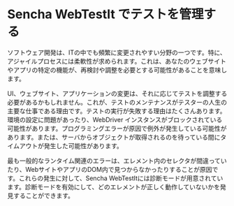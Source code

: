 # Sencha WebTestIt でテストを管理する

ソフトウェア開発は、ITの中でも頻繁に変更されやすい分野の一つです。特に、アジャイルプロセスには柔軟性が求められます。これは、あなたのウェブサイトやアプリの特定の機能が、再検討や調整を必要とする可能性があることを意味します。

UI、ウェブサイト、アプリケーションの変更は、それに応じてテストを調整する必要があるかもしれません。これが、テストのメンテナンスがテスターの人生の主要な仕事である理由です。テストの実行が失敗する理由はたくさんあります。環境の設定に問題があったり、WebDriver インスタンスがブロックされている可能性があります。プログラミングエラーが原因で例外が発生している可能性があります。または、サーバからオブジェクトが取得されるのを待っている間にタイムアウトが発生した可能性があります。

最も一般的なランタイム関連のエラーは、エレメント内のセレクタが間違っていたり、WebサイトやアプリのDOM内で見つからなかったりすることが原因です。これらの発生に対して、Sencha WebTestItには診断モードが用意されています。診断モードを有効にして、どのエレメントが正しく動作していないかを発見することができます。
